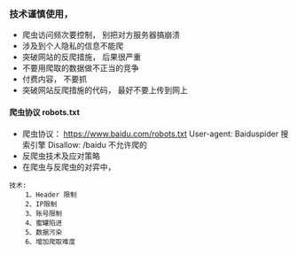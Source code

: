 ###  技术谨慎使用， 
- 爬虫访问频次要控制， 别把对方服务器搞崩溃
- 涉及到个人隐私的信息不能爬
- 突破网站的反爬措施， 后果很严重
- 不要用爬取的数据做不正当的竞争
- 付费内容， 不要抓
- 突破网站反爬措施的代码， 最好不要上传到网上

#### 爬虫协议 robots.txt
- 爬虫协议： https://www.baidu.com/robots.txt
  User-agent: Baiduspider   搜索引擎
  Disallow: /baidu     不允许爬的
- 反爬虫技术及应对策略
 - 在爬虫与反爬虫的对弈中，
~~~
技术:
    1、Header 限制      
    2、IP限制
    3、账号限制
    4、蜜罐陷进
    5、数据污染
    6、增加爬取难度
~~~

